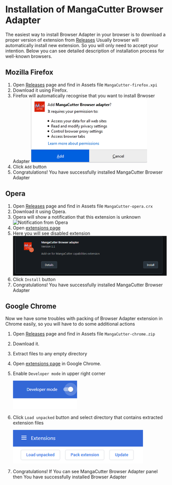 # Installation of MangaCutter Browser Adapter

The easiest way to install Browser Adapter in your browser is to download a proper version of extension
from [Releases](https://github.com/MangaCutter/MangaCutter/releases)
Usually browser will automatically install new extension. So you will only need to accept your intention. Below you can
see detailed description of installation process for well-known browsers.

## Mozilla Firefox

1. Open [Releases](https://github.com/MangaCutter/MangaCutter/releases) page and find in Assets
   file `MangaCutter-firefox.xpi`
2. Download it using Firefox.
3. Firefox will automatically recognise that you want to install Brwoser Adapter
   ![You will see this dialog window](img/firefox-plugin-installation.png)
4. Click `Add` button
5. Congratulations! You have successfully installed MangaCutter Browser Adapter

## Opera

1. Open [Releases](https://github.com/MangaCutter/MangaCutter/releases) page and find in Assets
   file `MangaCutter-opera.crx`
2. Download it using Opera.
3. Opera will show a notification that this extension is unknown
   ![Notification from Opera](img/opera-plugin-installation.png)
4. Open [extensions page](opera://extensions)
5. Here you will see disabled extension
   ![It will be same as here](img/opera-plugin-installation-extensions-window.png)
6. Click `Install` button
7. Congratulations! You have successfully installed MangaCutter Browser Adapter

## Google Chrome

Now we have some troubles with packing of Browser Adapter extension in Chrome easily, so you will have to do some
additional actions

1. Open [Releases](https://github.com/MangaCutter/MangaCutter/releases) page and find in Assets
   file `MangaCutter-chrome.zip`
2. Download it.
3. Extract files to any empty directory
4. Open [extensions page](chrome://extensions/) in Google Chrome.
5. Enable `Developer mode` in upper right corner

   ![`Developer Mode` button](img/chrome-plugin-installation-devmode-button.png)
6. Click `Load unpacked` button and select directory that contains extracted extension files

   ![`Load unpacked` button](img/chrome-plugin-installation-load-unpacked.png)
7. Congratulations! If You can see MangaCutter Browser Adapter panel then You have successfully installed Browser
   Adapter